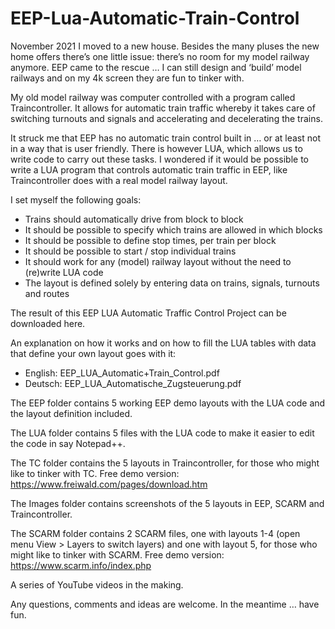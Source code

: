 # EEP-Lua-Automatic-Train-Control
November 2021 I moved to a new house. Besides the many pluses the new home offers there’s one little issue: there’s no room for my model railway anymore. EEP came to the rescue … I can still design and ‘build’ model railways and on my 4k screen they are fun to tinker with.

My old model railway was computer controlled with a program called Traincontroller. It allows for automatic train traffic whereby it takes care of switching turnouts and signals and accelerating and decelerating the trains.

It struck me that EEP has no automatic train control built in … or at least not in a way that is user friendly. There is however LUA, which allows us to write code to carry out these tasks. I wondered if it would be possible to write a LUA program that controls automatic train traffic in EEP, like Traincontroller does with a real model railway layout.

I set myself the following goals:
 - Trains should automatically drive from block to block
 - It should be possible to specify which trains are allowed in which blocks
 - It should be possible to define stop times, per train per block
 - It should be possible to start / stop individual trains
 - It should work for any (model) railway layout without the need to (re)write LUA code 
 - The layout is defined solely by entering data on trains, signals, turnouts and routes

The result of this EEP LUA Automatic Traffic Control Project can be downloaded here.

An explanation on how it works and on how to fill the LUA tables with data that define your own layout goes with it:
 - English: EEP_LUA_Automatic+Train_Control.pdf
 - Deutsch: EEP_LUA_Automatische_Zugsteuerung.pdf

The EEP folder contains 5 working EEP demo layouts with the LUA code and the layout definition included. 

The LUA folder contains 5 files with the LUA code to make it easier to edit the code in say Notepad++.

The TC folder contains the 5 layouts in Traincontroller, for those who might like to tinker with TC. Free demo version: https://www.freiwald.com/pages/download.htm

The Images folder contains screenshots of the 5 layouts in EEP, SCARM and Traincontroller.

The SCARM folder contains 2 SCARM files, one with layouts 1-4 (open menu View > Layers to switch layers) and one with layout 5, for those who might like to tinker with SCARM. Free demo version: https://www.scarm.info/index.php

A series of YouTube videos in the making.

Any questions, comments and ideas are welcome. In the meantime … have fun.

